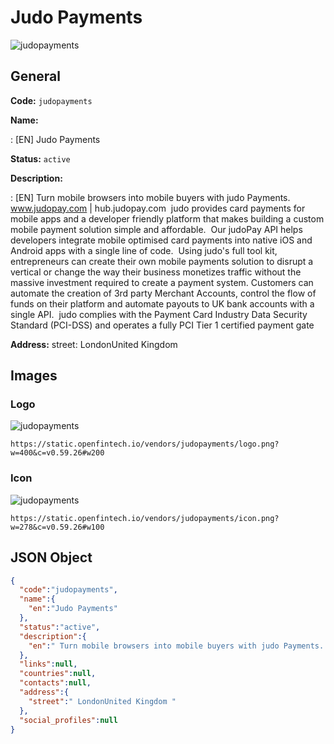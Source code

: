 
# Judo Payments 
![judopayments](https://static.openfintech.io/vendors/judopayments/logo.png?w=400&c=v0.59.26#w200)  

## General 
 
**Code:** `judopayments` 
 
**Name:** 
 
:	[EN] Judo Payments 
 
**Status:** `active` 
 
**Description:** 
 
: [EN]  Turn mobile browsers into mobile buyers with judo Payments. www.judopay.com | hub.judopay.com  judo provides card payments for mobile apps and a developer friendly platform that makes building a custom mobile payment solution simple and affordable.  Our judoPay API helps developers integrate mobile optimised card payments into native iOS and Android apps with a single line of code.  Using judo's full tool kit, entrepreneurs can create their own mobile payments solution to disrupt a vertical or change the way their business monetizes traffic without the massive investment required to create a payment system. Customers can automate the creation of 3rd party Merchant Accounts, control the flow of funds on their platform and automate payouts to UK bank accounts with a single API.  judo complies with the Payment Card Industry Data Security Standard (PCI-DSS) and operates a fully PCI Tier 1 certified payment gate  
 
**Address:** 
street:  LondonUnited Kingdom  

## Images 

### Logo 
 
![judopayments](https://static.openfintech.io/vendors/judopayments/logo.png?w=400&c=v0.59.26#w200)  

```
https://static.openfintech.io/vendors/judopayments/logo.png?w=400&c=v0.59.26#w200
```  

### Icon 
 
![judopayments](https://static.openfintech.io/vendors/judopayments/icon.png?w=278&c=v0.59.26#w100)  

```
https://static.openfintech.io/vendors/judopayments/icon.png?w=278&c=v0.59.26#w100
```  

## JSON Object 

```json
{
  "code":"judopayments",
  "name":{
    "en":"Judo Payments"
  },
  "status":"active",
  "description":{
    "en":" Turn mobile browsers into mobile buyers with judo Payments. www.judopay.com | hub.judopay.com\u00a0 judo provides card payments for mobile apps and a developer friendly platform that makes building a custom mobile payment solution simple and affordable.\u00a0 Our judoPay API helps developers integrate mobile optimised card payments into native iOS and Android apps with a single line of code.\u00a0 Using judo's full tool kit, entrepreneurs can create their own mobile payments solution to disrupt a vertical or change the way their business monetizes traffic without the massive investment required to create a payment system. Customers can automate the creation of 3rd party Merchant Accounts, control the flow of funds on their platform and automate payouts to UK bank accounts with a single API.\u00a0 judo complies with the Payment Card Industry Data Security Standard (PCI-DSS) and operates a fully PCI Tier 1 certified payment gate "
  },
  "links":null,
  "countries":null,
  "contacts":null,
  "address":{
    "street":" LondonUnited Kingdom "
  },
  "social_profiles":null
}
```  
